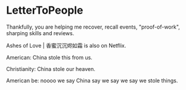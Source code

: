 # LetterToPeople

Thankfully, you are helping me recover, recall events, "proof-of-work", sharping skills and reviews.


Ashes of Love | 香蜜沉沉烬如霜 is also on Netflix.

American: China stole this from us.

Christianity: China stole our heaven.

American be: noooo we say China say we say we say we stole things.
